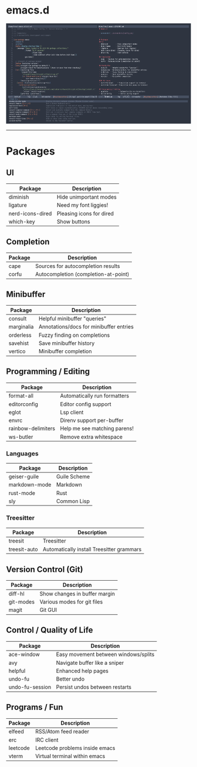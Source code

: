 # emacs.d

![screenshot](./screenshots/config.png)

---
# Packages
## UI
| Package          | Description              |
|------------------|--------------------------|
| diminish         | Hide unimportant modes   |
| ligature         | Need my font liggies!    |
| nerd-icons-dired | Pleasing icons for dired |
| which-key        | Show buttons             |

## Completion
| Package | Description                          |
|---------|--------------------------------------|
| cape    | Sources for autocompletion results   |
| corfu   | Autocompletion (completion-at-point) |

## Minibuffer
| Package    | Description                             |
|------------|-----------------------------------------|
| consult    | Helpful minibuffer "queries"            |
| marginalia | Annotations/docs for minibuffer entries |
| orderless  | Fuzzy finding on completions            |
| savehist   | Save minibuffer history                 |
| vertico    | Minibuffer completion                   |

## Programming / Editing
| Package            | Description                                         |
|--------------------|-----------------------------------------------------|
| format-all         | Automatically run formatters                        |
| editorconfig       | Editor config support                               |
| eglot              | Lsp client                                          |
| envrc              | Direnv support per-buffer                           |
| rainbow-delimiters | Help me see matching parens!                        |
| ws-butler          | Remove extra whitespace                             |

### Languages 
| Package       | Description  |
|---------------|--------------|
| geiser-guile  | Guile Scheme |
| markdown-mode | Markdown     |
| rust-mode     | Rust         |
| sly           | Common Lisp  |

### Treesitter
| Package      | Description                               |
|--------------|-------------------------------------------|
| treesit      | Treesitter                                |
| treesit-auto | Automatically install Treesitter grammars |

## Version Control (Git)
| Package   | Description                   |
|-----------|-------------------------------|
| diff-hl   | Show changes in buffer margin |
| git-modes | Various modes for git files   |
| magit     | Git GUI                       |

## Control / Quality of Life
| Package         | Description                          |
|-----------------|--------------------------------------|
| ace-window      | Easy movement between windows/splits |
| avy             | Navigate buffer like a sniper        |
| helpful         | Enhanced help pages                  |
| undo-fu         | Better undo                          |
| undo-fu-session | Persist undos between restarts       |

## Programs / Fun
| Package  | Description                    |
|----------|--------------------------------|
| elfeed   | RSS/Atom feed reader           |
| erc      | IRC client                     |
| leetcode | Leetcode problems inside emacs |
| vterm    | Virtual terminal within emacs  |
